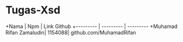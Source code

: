 # Tugas-Xsd

+Nama | Npm | Link Github
 +--------- | --------- | ---------
 +Muhamad Rifan Zamaludin| 1154088| github.com/MuhamadRifan
